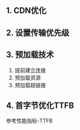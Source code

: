 ##  1. CDN优化 
##  2. 设置传输优先级 
##  3. 预加载技术 
1. 提前建立连接 
2. 预加载资源  
3. 预加载超链接

## 4. 首字节优化TTFB
参考性能指标-TTFB